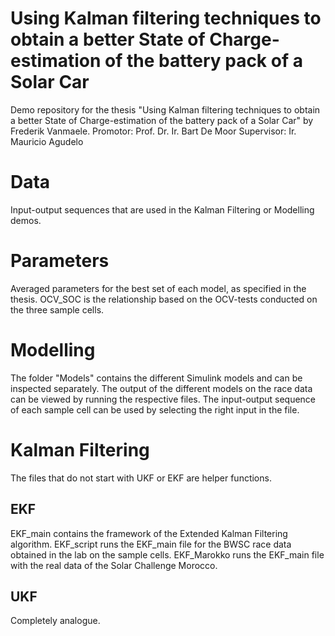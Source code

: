 # Using Kalman filtering techniques to obtain a better State of Charge-estimation of the battery pack of a Solar Car
Demo repository for the thesis "Using Kalman filtering techniques to obtain a better State of Charge-estimation of the battery pack of a Solar Car" by Frederik Vanmaele.
Promotor: Prof. Dr. Ir. Bart De Moor
Supervisor: Ir. Mauricio Agudelo


# Data
Input-output sequences that are used in the Kalman Filtering or Modelling demos.

# Parameters
Averaged parameters for the best set of each model, as specified in the thesis. 
OCV_SOC is the relationship based on the OCV-tests conducted on the three sample cells.

# Modelling
The folder "Models" contains the different Simulink models and can be inspected separately.
The output of the different models on the race data can be viewed by running the respective files. The input-output sequence of each sample cell can be used by selecting the right input in the file.

# Kalman Filtering
The files that do not start with UKF or EKF are helper functions.
## EKF
EKF_main contains the framework of the Extended Kalman Filtering algorithm.
EKF_script runs the EKF_main file for the BWSC race data obtained in the lab on the sample cells.
EKF_Marokko runs the EKF_main file with the real data of the Solar Challenge Morocco. 
## UKF
Completely analogue.


